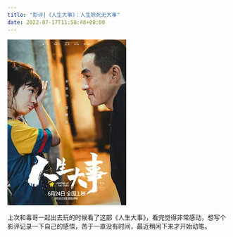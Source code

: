 ```yaml
---
title: "影评|《人生大事》：人生除死无大事"
date: 2022-07-17T11:58:48+08:00
---
```


![人生大事](人生大事.assets/p2874262709.webp)

上次和毒哥一起出去玩的时候看了这部《人生大事》，看完觉得非常感动，想写个影评记录一下自己的感悟，苦于一直没有时间，最近稍闲下来才开始动笔。

